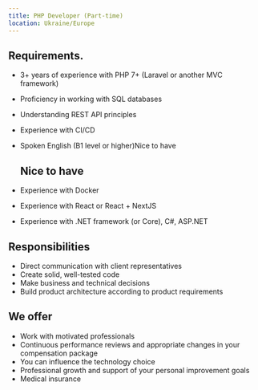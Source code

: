 ```yaml
---
title: PHP Developer (Part-time)
location: Ukraine/Europe
---
```

##  Requirements.

* 3+ years of experience with PHP 7+ (Laravel or another MVC framework)
* Proficiency in working with SQL databases
* Understanding REST API principles
* Experience with CI/CD
* Spoken English (B1 level or higher)Nice to have

  ## Nice to have
* Experience with Docker
* Experience with React or React + NextJS
* Experience with .NET framework (or Core), C#, ASP.NET

## Responsibilities

* Direct communication with client representatives
* Create solid, well-tested code
* Make business and technical decisions
* Build product architecture according to product requirements

## We offer

* Work with motivated professionals
* Continuous performance reviews and appropriate changes in your compensation package
* You can influence the technology choice
* Professional growth and support of your personal improvement goals
* Medical insurance